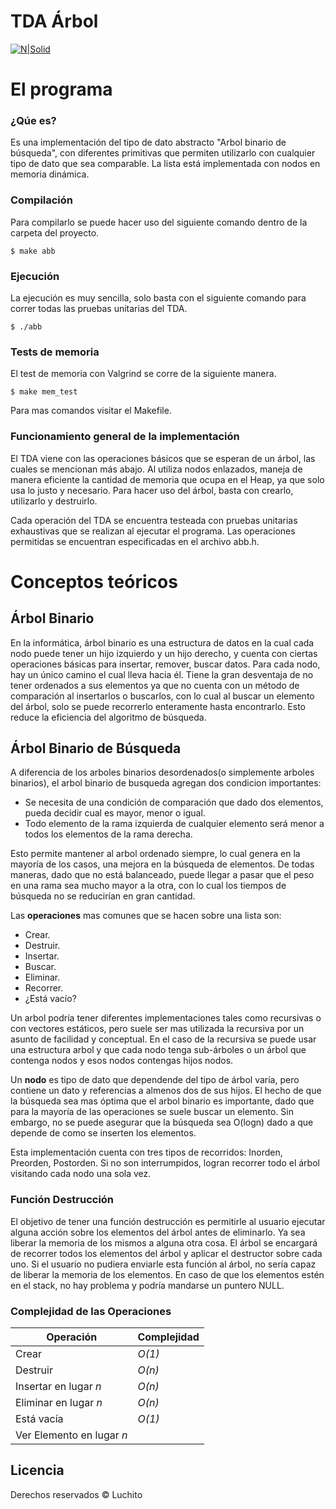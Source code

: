 # TDA Árbol

[![N|Solid](https://yourbasic.org/algorithms/tree.png)](https://nodesource.com/products/nsolid)

# El programa

### ¿Qúe es?

Es una implementación del tipo de dato abstracto "Arbol binario de búsqueda", con diferentes primitivas que permiten utilizarlo con cualquier tipo de dato que sea comparable. La lista está implementada con nodos en memoria dinámica.

### Compilación

Para compilarlo se puede hacer uso del siguiente comando dentro de la carpeta del proyecto.
```
$ make abb
```

### Ejecución

La ejecución es muy sencilla, solo basta con el siguiente comando para correr todas las pruebas unitarias del TDA.
```
$ ./abb
```

### Tests de memoria

El test de memoria con Valgrind se corre de la siguiente manera.
```
$ make mem_test
```

Para mas comandos visitar el Makefile.

### Funcionamiento general de la implementación

El TDA viene con las operaciones básicos que se esperan de un árbol, las cuales se mencionan más abajo. Al utiliza nodos enlazados, maneja de manera eficiente la cantidad de memoria que ocupa en el Heap, ya que solo usa lo justo y necesario. Para hacer uso del árbol, basta con crearlo, utilizarlo y destruirlo.

Cada operación del TDA se encuentra testeada con pruebas unitarias exhaustivas que se realizan al ejecutar el programa.
Las operaciones permitidas se encuentran especificadas en el archivo abb.h.

# Conceptos teóricos

## Árbol Binario

En la informática, árbol binario es una estructura de datos en la cual cada nodo puede tener un hijo izquierdo y un hijo derecho, y cuenta con ciertas operaciones básicas para insertar, remover, buscar datos. Para cada nodo, hay un único camino el cual lleva hacia él. Tiene la gran desventaja de no tener ordenados a sus elementos ya que no cuenta con un método de comparación al insertarlos o buscarlos, con lo cual al buscar un elemento del árbol, solo se puede recorrerlo enteramente hasta encontrarlo. Esto reduce la eficiencia del algoritmo de búsqueda. 

## Árbol Binario de Búsqueda

A diferencia de los arboles binarios desordenados(o simplemente arboles binarios),  el arbol binario de busqueda agregan dos condicion importantes: 
   - Se necesita de una condición de comparación que dado dos elementos, pueda decidir cual es mayor, menor o igual. 
   - Todo elemento de la rama izquierda de cualquier elemento será menor a todos los elementos de la rama derecha.

Esto permite mantener al arbol ordenado siempre, lo cual genera en la mayoría de los casos, una mejora en la búsqueda de elementos. De todas maneras, dado que no está balanceado, puede llegar a pasar que el peso en una rama sea mucho mayor a la otra, con lo cual los tiempos de búsqueda no se reducirían en gran cantidad.

Las **operaciones** mas comunes que se hacen sobre una lista son:

   - Crear.
   - Destruir.
   - Insertar.
   - Buscar.
   - Eliminar.
   - Recorrer.
   - ¿Está vacío?

Un arbol podría tener diferentes implementaciones tales como recursivas o con vectores estáticos, pero suele ser mas utilizada la recursiva por un asunto de facilidad y conceptual. En el caso de la recursiva se puede usar una estructura arbol y que cada nodo tenga sub-árboles o un árbol que contenga nodos y esos nodos contengas hijos nodos.

Un **nodo** es tipo de dato que dependende del tipo de árbol varía, pero contiene un dato y referencias a almenos dos de sus hijos.
El hecho de que la búsqueda sea mas óptima que el arbol binario es importante, dado que para la mayoría de las operaciones se suele buscar un elemento. Sin embargo, no se puede asegurar que la búsqueda sea O(logn) dado a que depende de como se inserten los elementos.

Esta implementación cuenta con tres tipos de recorridos: Inorden, Preorden, Postorden. Si no son interrumpidos, logran recorrer todo el árbol visitando cada nodo una sola vez. 


### Función Destrucción

El objetivo de tener una función destrucción es permitirle al usuario ejecutar alguna acción sobre los elementos del árbol antes de eliminarlo. Ya sea liberar la memoria de los mismos a alguna otra cosa. El árbol se encargará de recorrer todos los elementos del árbol y aplicar el destructor sobre cada uno. Si el usuario no pudiera enviarle esta función al árbol, no sería capaz de liberar la memoria de los elementos. En caso de que los elementos estén en el stack, no hay problema y podría mandarse un puntero NULL.

### Complejidad de las Operaciones


| Operación | Complejidad |
| ------ | ------ |
| Crear | *O(1)* | 
| Destruir | *O(n)* |
| Insertar en lugar *n* | *O(n)* | 
| Eliminar en lugar *n* | *O(n)* |
| Está vacía | *O(1)* |
| Ver Elemento en lugar *n* |

Licencia
----

Derechos reservados © Luchito

